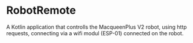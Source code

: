 # RobotRemote
A Kotlin application that controlls the MacqueenPlus V2 robot, using http requests, connecting via a wifi modul (ESP-01) connected on the  robot.
